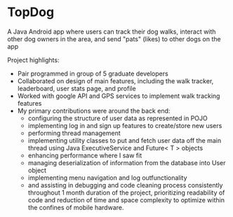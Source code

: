 # TopDog

A Java Android app where users can track their dog walks, interact with other dog owners in the area, and send "pats" (likes) to other dogs on the app

Project highlights:
<ul>
  <li>Pair programmed in group of 5 graduate developers</li>
  <li>Collaborated on design of main features, including the walk tracker, leaderboard, user stats page, and profile</li>
  <li>Worked with google API and GPS services to implement walk tracking features</li>
  <li>My primary contributions were around the back end:
    <ul>
      <li>configuring the structure of user data as represented in POJO</li>
      <li>implementing log in and sign up features to create/store new users</li>
      <li>performing thread management</li>
      <li>implementing utility classes to put and fetch user data off the main thread using Java ExecutiveService and Future< T > objects</li>
      <li>enhancing performance where I saw fit</li>
      <li>managing deserialization of information from the database into User object</li>
      <li>implementing menu navigation and log outfunctionality </li>
      <li>and assisting in debugging and code cleaning process consistently throughout 1 month duration of the project, prioritizing readability of code and reduction of time and space complexity to optimize within the confines of mobile hardware. </li>
    </ul>
  </li>
  

